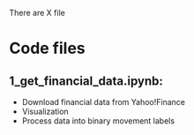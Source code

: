 There are X file

# Code files 
## 1_get_financial_data.ipynb: 
- Download financial data from Yahoo!Finance 
- Visualization 
- Process data into binary movement labels 
